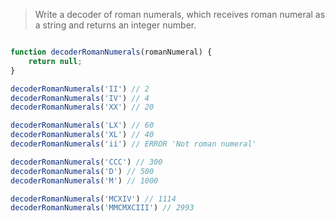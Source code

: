 > Write a decoder of roman numerals, 
> which receives roman numeral as a string and returns an integer number.


```js

function decoderRomanNumerals(romanNumeral) {
    return null;
}

decoderRomanNumerals('II') // 2
decoderRomanNumerals('IV') // 4
decoderRomanNumerals('XX') // 20

decoderRomanNumerals('LX') // 60
decoderRomanNumerals('XL') // 40
decoderRomanNumerals('ii') // ERROR 'Not roman numeral'

decoderRomanNumerals('CCC') // 300
decoderRomanNumerals('D') // 500
decoderRomanNumerals('M') // 1000

decoderRomanNumerals('MCXIV') // 1114
decoderRomanNumerals('MMCMXCIII') // 2993

```
